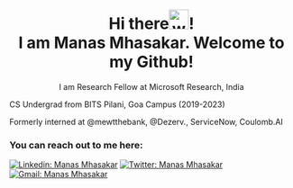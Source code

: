 <h1 align="center">Hi there<img alt="wave" src="https://emojis.slackmojis.com/emojis/images/1588177020/8809/wave_hello.gif?1588177020" width="35">! 
  <br>I am Manas Mhasakar. Welcome to my Github!</h1>

<p align="center">I am Research Fellow at Microsoft Research, India</p>
<p> CS Undergrad from BITS Pilani, Goa Campus (2019-2023)</p>
<p>Formerly interned at @mewtthebank, @Dezerv., ServiceNow, Coulomb.AI</p>
<h3>You can reach out to me here:</h3>

[![Linkedin: Manas Mhasakar](https://img.shields.io/badge/-Manas_Mhasakar-blue?style=flat-square&logo=Linkedin&logoColor=white&link=https://www.linkedin.com/in/manas-mhasakar-abb123176/)](https://www.linkedin.com/in/manas-mhasakar-abb123176/)
[![Twitter: Manas Mhasakar](https://img.shields.io/twitter/follow/MhasakarManas?style=social)](https://twitter.com/MhasakarManas)
[![Gmail: Manas Mhasakar](https://img.shields.io/badge/mail-%23D14836.svg?&style=plastic&logo=gmail&logoColor=white)](mailto:manasmhasakar2001@gmail.com)
